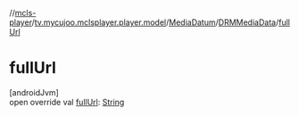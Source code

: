 //[mcls-player](../../../../index.md)/[tv.mycujoo.mclsplayer.player.model](../../index.md)/[MediaDatum](../index.md)/[DRMMediaData](index.md)/[fullUrl](full-url.md)

# fullUrl

[androidJvm]\
open override val [fullUrl](full-url.md): [String](https://kotlinlang.org/api/latest/jvm/stdlib/kotlin/-string/index.html)
